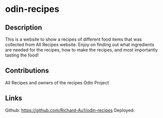 # odin-recipes

## Description
This is a website to show a recipes of different food items that was collected from All Recipes website. Enjoy on finding out what ingredients are needed for the recipes, how to make the recipes, and most importantly tasting the food!

## Contributions
All Recipes and owners of the recipes
Odin Project

## Links
Github: https://github.com/Richard-Au1/odin-recipes
Deployed: 